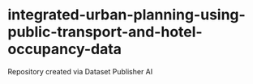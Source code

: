 # integrated-urban-planning-using-public-transport-and-hotel-occupancy-data
Repository created via Dataset Publisher AI
